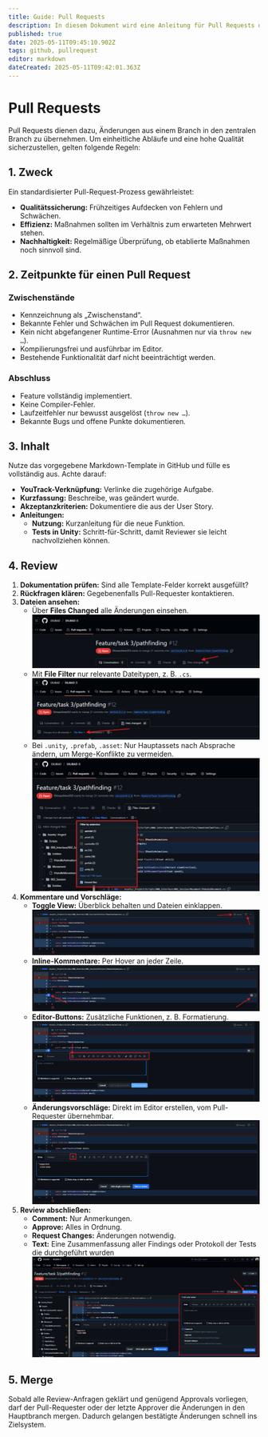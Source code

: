 ```yaml
---
title: Guide: Pull Requests
description: In diesem Dokument wird eine Anleitung für Pull Requests dokumentiert.
published: true
date: 2025-05-11T09:45:10.902Z
tags: github, pullrequest
editor: markdown
dateCreated: 2025-05-11T09:42:01.363Z
---
```


# Pull Requests

Pull Requests dienen dazu, Änderungen aus einem Branch in den zentralen Branch zu übernehmen. Um einheitliche Abläufe und eine hohe Qualität sicherzustellen, gelten folgende Regeln:

## 1. Zweck

Ein standardisierter Pull-Request-Prozess gewährleistet:

- **Qualitätssicherung:** Frühzeitiges Aufdecken von Fehlern und Schwächen.  
- **Effizienz:** Maßnahmen sollten im Verhältnis zum erwarteten Mehrwert stehen.  
- **Nachhaltigkeit:** Regelmäßige Überprüfung, ob etablierte Maßnahmen noch sinnvoll sind.

## 2. Zeitpunkte für einen Pull Request

### Zwischenstände  
- Kennzeichnung als „Zwischenstand“.  
- Bekannte Fehler und Schwächen im Pull Request dokumentieren.  
- Kein nicht abgefangener Runtime-Error (Ausnahmen nur via `throw new …`).  
- Kompilierungsfrei und ausführbar im Editor.  
- Bestehende Funktionalität darf nicht beeinträchtigt werden.

### Abschluss  
- Feature vollständig implementiert.  
- Keine Compiler-Fehler.  
- Laufzeitfehler nur bewusst ausgelöst (`throw new …`).  
- Bekannte Bugs und offene Punkte dokumentieren.

## 3. Inhalt

Nutze das vorgegebene Markdown-Template in GitHub und fülle es vollständig aus. Achte darauf:

- **YouTrack-Verknüpfung:** Verlinke die zugehörige Aufgabe.  
- **Kurzfassung:** Beschreibe, was geändert wurde.  
- **Akzeptanzkriterien:** Dokumentiere die aus der User Story.  
- **Anleitungen:**  
  - **Nutzung:** Kurzanleitung für die neue Funktion.  
  - **Tests in Unity:** Schritt-für-Schritt, damit Reviewer sie leicht nachvollziehen können.

## 4. Review

1. **Dokumentation prüfen:** Sind alle Template-Felder korrekt ausgefüllt?  
2. **Rückfragen klären:** Gegebenenfalls Pull-Requester kontaktieren.  
3. **Dateien ansehen:**  
   - Über **Files Changed** alle Änderungen einsehen.  
     ![fileschanged001.png](/guide/github/pullrequest/fileschanged001.png)  
   - Mit **File Filter** nur relevante Dateitypen, z. B. `.cs`.  
     ![fileschanged002.png](/guide/github/pullrequest/fileschanged002.png)  
   - Bei `.unity`, `.prefab`, `.asset`: Nur Hauptassets nach Absprache ändern, um Merge-Konflikte zu vermeiden.  
     ![fileschanged003.png](/guide/github/pullrequest/fileschanged003.png)  
4. **Kommentare und Vorschläge:**  
   - **Toggle View:** Überblick behalten und Dateien einklappen.  
     ![fileschanged004.png](/guide/github/pullrequest/fileschanged004.png)  
   - **Inline-Kommentare:** Per Hover an jeder Zeile.  
     ![fileschanged005.png](/guide/github/pullrequest/fileschanged005.png)  
   - **Editor-Buttons:** Zusätzliche Funktionen, z. B. Formatierung.  
     ![fileschanged006.png](/guide/github/pullrequest/fileschanged006.png)  
   - **Änderungsvorschläge:** Direkt im Editor erstellen, vom Pull-Requester übernehmbar.  
     ![fileschanged007.png](/guide/github/pullrequest/fileschanged007.png)  
5. **Review abschließen:**  
   - **Comment:** Nur Anmerkungen.  
   - **Approve:** Alles in Ordnung.  
   - **Request Changes:** Änderungen notwendig.  
   - **Text:** Eine Zusammenfassung aller Findings oder Protokoll der Tests die durchgeführt wurden
     ![fileschanged008.png](/guide/github/pullrequest/fileschanged008.png)

## 5. Merge

Sobald alle Review-Anfragen geklärt und genügend Approvals vorliegen, darf der Pull-Requester oder der letzte Approver die Änderungen in den Hauptbranch mergen. Dadurch gelangen bestätigte Änderungen schnell ins Zielsystem.
